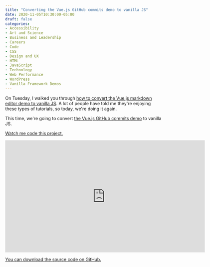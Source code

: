 ```yaml
---
title: "Converting the Vue.js GitHub commits demo to vanilla JS"
date: 2020-11-05T10:30:00-05:00
draft: false
categories:
- Accessibility
- Art and Science
- Business and Leadership
- Careers
- Code
- CSS
- Design and UX
- HTML
- JavaScript
- Technology
- Web Performance
- WordPress
- Vanilla Framework Demos
---
```


On Tuesday, I walked you through [how to convert the Vue.js markdown editor demo to vanilla JS](/converting-the-vue.js-markdown-editor-demo-to-vanilla-js/). A lot of people have told me they're enjoying these types of tutorials, so today, we're doing it again.

This time, we're going to convert [the Vue.js GitHub commits demo](https://vuejs.org/v2/examples/commits.html) to vanilla JS.

[Watch me code this project.](https://vimeo.com/475881830)

<iframe src="https://player.vimeo.com/video/475881830?color=0088cc&title=0&byline=0&portrait=0" width="640" height="360" frameborder="0" allow="autoplay; fullscreen" allowfullscreen></iframe>

[You can download the source code on GitHub.](https://gist.github.com/cferdinandi/7e6663db3a8a6f28d5e092e9af8d0d1a)